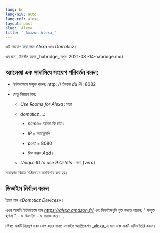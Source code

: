 ```yaml
---
lang: bn
lang-niv: auto
lang-ref: alexa
layout: post
slug: _Alexa_
title: '_Amazon Alexa_'
---
```


এটি সংযোগ করা সম্ভব _Alexa_ এবং _Domoticz_।

এর জন্য, ইনস্টল করুন _habridge_দেখুন:
2021-08 -14-habridge.md)


## অ্যালেক্সা এবং সাদাসিধে সংযোগ পরিবর্তন করুন:
- ইন্টারফেসে সংযুক্ত করুন: http: // ঠিকানা _du_ PI: 8082 


- সেতু নিয়ন্ত্রণ ট্যাব:


  - _Use Rooms for Alexa_ : সত্য


  - _domoticz_  ...: 


    - _name=_ আমরা কি চাই।


    - _IP_ = অ্যাড্রেসপি


    - _port_ = 8080


    - ক্লিক করুন _Add_।


  - _Unique ID to use 9 Octets_ : সত্য (_vera_)।


    
সাধারণত বিশ্রাম সঠিকভাবে কনফিগার করা হয়।

## ডিভাইস নির্বাচন করুন
ট্যাবে যান _«Domoticz Devices»_।

এখন আপনি ইন্টারফেসে যান  _https://alexa.amazon.fr/_  এবং ডিভাইসগুলি যুক্ত করতে পারেন: 
 " সংযুক্ত হাউস " - >  ডিভাইস - >  সনাক্ত করে। .

দ্রষ্টব্য: একটি নিয়ন্ত্রণ বাক্য যোগ করার জন্য:
মোবাইল অ্যাপ্লিকেশন _alexa_এ যান এবং একটি রুটিন তৈরি করুন।



